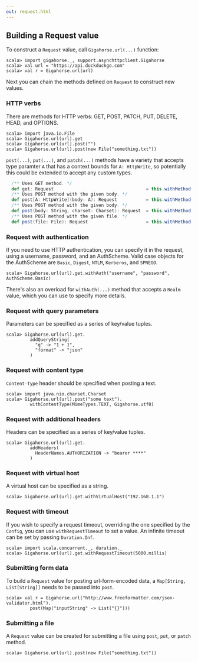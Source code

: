 ```yaml
---
out: request.html
---
```


Building a Request value
------------------------

To construct a `Request` value, call `Gigahorse.url(...)` function:

```console:new
scala> import gigahorse._, support.asynchttpclient.Gigahorse
scala> val url = "https://api.duckduckgo.com"
scala> val r = Gigahorse.url(url)
```

Next you can chain the methods defined on `Request` to construct new values.

### HTTP verbs

There are methods for HTTP verbs: GET, POST, PATCH, PUT, DELETE, HEAD, and OPTIONS.

```console
scala> import java.io.File
scala> Gigahorse.url(url).get
scala> Gigahorse.url(url).post("")
scala> Gigahorse.url(url).post(new File("something.txt"))
```

`post(...)`, `put(...)`, and `patch(...)` methods have a variety that accepts
type paramter `A` that has a context bounds for `A: HttpWrite`,
so potentially this could be extended to accept any custom types.

```scala
  /** Uses GET method. */
  def get: Request                                   = this.withMethod(HttpVerbs.GET)
  /** Uses POST method with the given body. */
  def post[A: HttpWrite](body: A): Request           = this.withMethod(HttpVerbs.POST).withBody(body)
  /** Uses POST method with the given body. */
  def post(body: String, charset: Charset): Request  = this.withMethod(HttpVerbs.POST).withBody(EncodedString(body, charset))
  /** Uses POST method with the given file. */
  def post(file: File): Request                      = this.withMethod(HttpVerbs.POST).withBody(FileBody(file))
```

### Request with authentication

If you need to use HTTP authentication, you can specify it in the request, using a username, password, and an AuthScheme. Valid case objects for the AuthScheme are `Basic`, `Digest`, `NTLM`, `Kerberos`, and `SPNEGO`.

```console
scala> Gigahorse.url(url).get.withAuth("username", "password", AuthScheme.Basic)
```

There's also an overload for `withAuth(...)` method that accepts a `Realm` value,
which you can use to specify more details.

### Request with query parameters

Parameters can be specified as a series of key/value tuples.

```console
scala> Gigahorse.url(url).get.
         addQueryString(
           "q" -> "1 + 1",
           "format" -> "json"
         )
```

### Request with content type

`Content-Type` header should be specified when posting a text.

```console
scala> import java.nio.charset.Charset
scala> Gigahorse.url(url).post("some text").
         withContentType(MimeTypes.TEXT, Gigahorse.utf8)
```

### Request with additional headers

Headers can be specified as a series of key/value tuples.

```console
scala> Gigahorse.url(url).get.
         addHeaders(
           HeaderNames.AUTHORIZATION -> "bearer ****"
         )
```

### Request with virtual host

A virtual host can be specified as a string.

```console
scala> Gigahorse.url(url).get.withVirtualHost("192.168.1.1")
```

### Request with timeout

If you wish to specify a request timeout, overriding the one specified by the `Config`,
you can use `withRequestTimeout` to set a value.
An infinite timeout can be set by passing `Duration.Inf`.

```console
scala> import scala.concurrent._, duration._
scala> Gigahorse.url(url).get.withRequestTimeout(5000.millis)
```

### Submitting form data

To build a `Request` value for posting url-form-encoded data, a `Map[String, List[String]]` needs to be passed into `post`.

```console
scala> val r = Gigahorse.url("http://www.freeformatter.com/json-validator.html").
         post(Map("inputString" -> List("{}")))
```

### Submitting a file

A `Request` value can be created for submitting a file using `post`, `put`, or `patch` method.

```
scala> Gigahorse.url(url).post(new File("something.txt"))
```
